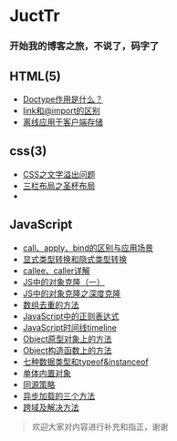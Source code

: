 # JuctTr

### 开始我的博客之旅，不说了，码字了



## HTML(5)

- [Doctype作用是什么？](https://github.com/WangYiCong/wangyicong.github.io/blob/deployer/source/_posts/Doctype%E4%BD%9C%E7%94%A8%E6%98%AF%E4%BB%80%E4%B9%88.md)
- [link和@import的区别](https://github.com/WangYiCong/wangyicong.github.io/blob/deployer/source/_posts/link%E5%92%8C%40import%E7%9A%84%E5%8C%BA%E5%88%AB.md)
- [离线应用于客户端存储](https://github.com/WangYiCong/wangyicong.github.io/blob/deployer/source/_posts/%E7%A6%BB%E7%BA%BF%E5%BA%94%E7%94%A8%E4%B8%8E%E5%AE%A2%E6%88%B7%E7%AB%AF%E5%AD%98%E5%82%A8.md)

## css(3)

- [CSS之文字溢出问题](https://github.com/WangYiCong/wangyicong.github.io/blob/deployer/source/_posts/CSS%E4%B9%8B%E6%96%87%E5%AD%97%E6%BA%A2%E5%87%BA%E9%97%AE%E9%A2%98.md)
- [三栏布局之圣杯布局](https://github.com/WangYiCong/wangyicong.github.io/blob/deployer/source/_posts/%E4%B8%89%E6%A0%8F%E5%B8%83%E5%B1%80%E4%B9%8B%E5%9C%A3%E6%9D%AF%E5%B8%83%E5%B1%80.md)
- []()

## JavaScript

- [call、apply、bind的区别与应用场景](https://github.com/WangYiCong/wangyicong.github.io/blob/deployer/source/_posts/call%E3%80%81apply%E3%80%81bind%E7%9A%84%E5%8C%BA%E5%88%AB%E4%B8%8E%E5%BA%94%E7%94%A8%E5%9C%BA%E6%99%AF.md)
- [显式类型转换和隐式类型转换]()
- [callee、caller详解](https://github.com/WangYiCong/wangyicong.github.io/blob/deployer/source/_posts/callee%E3%80%81caller%E8%AF%A6%E8%A7%A3.md)
- [JS中的对象克隆（一）](https://github.com/WangYiCong/wangyicong.github.io/blob/deployer/source/_posts/JS%E4%B8%AD%E7%9A%84%E5%AF%B9%E8%B1%A1%E5%85%8B%E9%9A%86%EF%BC%88%E4%B8%80%EF%BC%89.md)
- [JS中的对象克隆之深度克隆](https://github.com/WangYiCong/wangyicong.github.io/blob/deployer/source/_posts/JS%E4%B8%AD%E7%9A%84%E5%AF%B9%E8%B1%A1%E5%85%8B%E9%9A%86%E4%B9%8B%E6%B7%B1%E5%BA%A6%E5%85%8B%E9%9A%86.md)
- [数组去重的方法](https://github.com/WangYiCong/wangyicong.github.io/blob/deployer/source/_posts/JavaScript%E4%B8%AD%E7%9A%84%E6%95%B0%E7%BB%84%E5%8E%BB%E9%87%8D.md)
- [JavaScript中的正则表达式](https://github.com/WangYiCong/wangyicong.github.io/blob/deployer/source/_posts/JavaScript%E4%B8%AD%E7%9A%84%E6%AD%A3%E5%88%99%E8%A1%A8%E8%BE%BE%E5%BC%8F.md)
- [JavaScript时间线timeline](https://github.com/WangYiCong/wangyicong.github.io/blob/deployer/source/_posts/JavaScript%E6%97%B6%E9%97%B4%E7%BA%BFtimeline.md)
- [Object原型对象上的方法](https://github.com/WangYiCong/wangyicong.github.io/blob/deployer/source/_posts/Object%E5%8E%9F%E5%9E%8B%E5%AF%B9%E8%B1%A1%E4%B8%8A%E7%9A%84%E6%96%B9%E6%B3%95.md)
- [Object构造函数上的方法](https://github.com/WangYiCong/wangyicong.github.io/blob/deployer/source/_posts/Object%E6%9E%84%E9%80%A0%E5%87%BD%E6%95%B0%E4%B8%8A%E7%9A%84%E6%96%B9%E6%B3%95.md)
- [七种数据类型和typeof&instanceof](https://github.com/WangYiCong/wangyicong.github.io/blob/deployer/source/_posts/%E4%B8%83%E7%A7%8D%E6%95%B0%E6%8D%AE%E7%B1%BB%E5%9E%8B%E5%92%8Ctypeof%26instanceof.md)
- [单体内置对象](https://github.com/WangYiCong/wangyicong.github.io/blob/deployer/source/_posts/%E5%8D%95%E4%BD%93%E5%86%85%E7%BD%AE%E5%AF%B9%E8%B1%A1.md)
- [同源策略](https://github.com/WangYiCong/wangyicong.github.io/blob/deployer/source/_posts/%E5%90%8C%E6%BA%90%E7%AD%96%E7%95%A5.md)
- [异步加载的三个方法](https://github.com/WangYiCong/wangyicong.github.io/blob/deployer/source/_posts/%E5%BC%82%E6%AD%A5%E5%8A%A0%E8%BD%BD%E7%9A%84%E4%B8%89%E4%B8%AA%E6%96%B9%E6%B3%95.md)
- [跨域及解决方法](https://github.com/WangYiCong/wangyicong.github.io/blob/deployer/source/_posts/%E8%B7%A8%E5%9F%9F%E5%8F%8A%E8%A7%A3%E5%86%B3%E6%96%B9%E6%B3%95.md)

> 欢迎大家对内容进行补充和指正，谢谢
